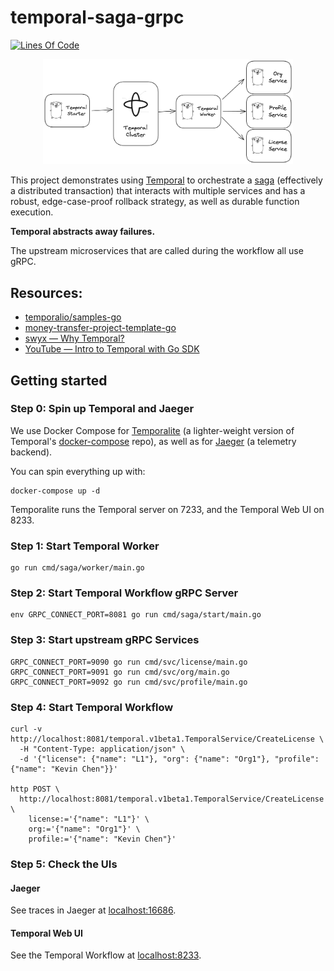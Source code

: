 # temporal-saga-grpc

[![Lines Of Code](https://tokei.rs/b1/github/kevinmichaelchen/temporal-saga-grpc?category=code)](https://github.com/kevinmichaelchen/temporal-saga-grpc)

<p align="center">
<a href="https://raw.githubusercontent.com/kevinmichaelchen/temporal-saga-grpc/main/docs/design.png">
<img width="400" src="./docs/design.png" />
</a>
</p>

This project demonstrates using <a target="_blank" href="https://temporal.io/">Temporal</a>
to orchestrate a <a target="_blank" href="https://microservices.io/patterns/data/saga.html">saga</a>
(effectively a distributed transaction) that interacts with multiple services
and has a robust, edge-case-proof rollback strategy, as well as durable function
execution.

**Temporal abstracts away failures.**

The upstream microservices that are called during the workflow all use gRPC.

## Resources:
* <a target="_blank" href="https://github.com/temporalio/samples-go/blob/main/saga/workflow.go">temporalio/samples-go</a>
* <a target="_blank" href="https://github.com/temporalio/money-transfer-project-template-go/blob/main/workflow.go">money-transfer-project-template-go</a>
* <a target="_blank" href="https://www.swyx.io/why-temporal/">swyx — Why Temporal?</a>
* <a target="_blank" href="https://youtu.be/-KWutSkFda8">YouTube — Intro to Temporal with Go SDK</a>

## Getting started

### Step 0: Spin up Temporal and Jaeger
We use Docker Compose for
[Temporalite](https://github.com/temporalio/temporalite)
(a lighter-weight version of Temporal's
[docker-compose](https://github.com/temporalio/docker-compose) repo),
as well as for [Jaeger](https://www.jaegertracing.io/) (a telemetry backend).

You can spin everything up with:
```shell
docker-compose up -d
```

Temporalite runs the Temporal server on 7233, and the Temporal Web UI on 8233.

### Step 1: Start Temporal Worker
```shell
go run cmd/saga/worker/main.go
```

### Step 2: Start Temporal Workflow gRPC Server
```shell
env GRPC_CONNECT_PORT=8081 go run cmd/saga/start/main.go
```

### Step 3: Start upstream gRPC Services
```shell
GRPC_CONNECT_PORT=9090 go run cmd/svc/license/main.go
GRPC_CONNECT_PORT=9091 go run cmd/svc/org/main.go
GRPC_CONNECT_PORT=9092 go run cmd/svc/profile/main.go
```

### Step 4: Start Temporal Workflow
```shell
curl -v http://localhost:8081/temporal.v1beta1.TemporalService/CreateLicense \
  -H "Content-Type: application/json" \
  -d '{"license": {"name": "L1"}, "org": {"name": "Org1"}, "profile": {"name": "Kevin Chen"}}'

http POST \
  http://localhost:8081/temporal.v1beta1.TemporalService/CreateLicense \
    license:='{"name": "L1"}' \
    org:='{"name": "Org1"}' \
    profile:='{"name": "Kevin Chen"}'
```

### Step 5: Check the UIs
#### Jaeger
See traces in Jaeger at [localhost:16686](http://localhost:16686).

#### Temporal Web UI
See the Temporal Workflow at [localhost:8233](http://localhost:8233).
